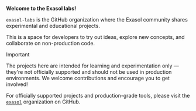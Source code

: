 **Welcome to the Exasol labs!**

`exasol-labs` is the GitHub organization where the Exasol community shares experimental and educational projects.

This is a space for developers to try out ideas, explore new concepts, and collaborate on non-production code.

> [!Important]
> The projects here are intended for learning and experimentation only — they're not officially supported and should not be used in production environments. We welcome contributions and encourage you to get involved!

For officially supported projects and production-grade tools, please visit the [`exasol`](https://github.com/exasol) organization on GitHub.

